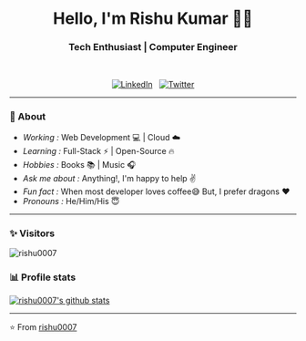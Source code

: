 <h1 align="center"> Hello, I'm Rishu Kumar 👨‍💻 </h1>

<h3 align="center">  Tech Enthusiast | Computer Engineer </h3> <br>

<p align="center"> 
<a href="https://www.linkedin.com/in/rishu-kumar07"><img alt="LinkedIn" src="https://img.shields.io/badge/linkedin%20-%230077B5.svg?&style=flat&logo=linkedin&logoColor=white"/></a> &nbsp
<a href="https://twitter.com/hello_rishu"><img alt="Twitter" src="https://img.shields.io/badge/-hello_rishu-1ca0f1?style=flat-square&logo=twitter&logoColor=white&link=https://twitter.com/hello_rishu"></a>
</p>

---------------------------------------------------------------------------------------------------------------------------------------------------------------------------------
### 🤔 About
-  *Working :*  Web Development :computer: | Cloud :cloud: 
-  *Learning :* Full-Stack :zap: | Open-Source :fire:	
-  *Hobbies :* Books :books: | Music :headphones:
-  *Ask me about :* Anything!, I'm happy to help :v:
-  *Fun fact :* When most developer loves coffee:sweat_smile: But, I prefer dragons :heart: 
-  *Pronouns :* He/Him/His :innocent:

---------------------------------------------------------------------------------------------------------------------------------------------------------------------------------
### ✨ Visitors 

<p align="left"> <img src="https://komarev.com/ghpvc/?username=rishu0007" alt="rishu0007" /> </p>

### 📊 Profile stats

[![rishu0007's github stats](https://github-readme-stats.vercel.app/api?username=rishu0007&show_icons=true&title_color=fff&icon_color=79ff97&text_color=9f9f9f&bg_color=151515)](https://github.com/rishu0007/github-readme-stats)

-------------------------------------------------------------------------------------------------------------------------------------------------------------------------------

⭐️ From [rishu0007](http://www.github.com/rishu0007)
